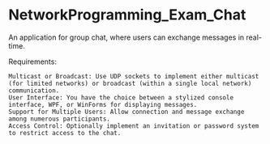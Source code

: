 # NetworkProgramming_Exam_Chat
An application for group chat, where users can exchange messages in real-time.

Requirements:

    Multicast or Broadcast: Use UDP sockets to implement either multicast (for limited networks) or broadcast (within a single local network) communication.
    User Interface: You have the choice between a stylized console interface, WPF, or WinForms for displaying messages.
    Support for Multiple Users: Allow connection and message exchange among numerous participants.
    Access Control: Optionally implement an invitation or password system to restrict access to the chat.